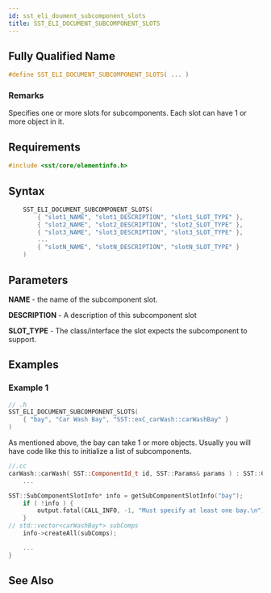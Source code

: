 ```yaml
---
id: sst_eli_doument_subcomponent_slots
title: SST_ELI_DOCUMENT_SUBCOMPONENT_SLOTS
---
```

## Fully Qualified Name
```cpp
#define SST_ELI_DOCUMENT_SUBCOMPONENT_SLOTS( ... )
```

### Remarks

Specifies one or more slots for subcomponents. Each slot can have 1 or more object in it.

## Requirements

```cpp
#include <sst/core/elementinfo.h>

```

## Syntax

```cpp
	SST_ELI_DOCUMENT_SUBCOMPONENT_SLOTS(
		{ "slot1_NAME", "slot1_DESCRIPTION", "slot1_SLOT_TYPE" },
        { "slot2_NAME", "slot2_DESCRIPTION", "slot2_SLOT_TYPE" },
        { "slot3_NAME", "slot3_DESCRIPTION", "slot3_SLOT_TYPE" },
        ...
        { "slotN_NAME", "slotN_DESCRIPTION", "slotN_SLOT_TYPE" }
	)
```

## Parameters

**NAME** - the name of the subcomponent slot.

**DESCRIPTION** - A description of this subcomponent slot

**SLOT_TYPE** - The class/interface the slot expects the subcomponent to support. 

## Examples

### Example 1
```cpp
// .h
SST_ELI_DOCUMENT_SUBCOMPONENT_SLOTS(
    { "bay", "Car Wash Bay", "SST::exC_carWash::carWashBay" }
)
```

As mentioned above, the bay can take 1 or more objects. Usually you will have code like this to initialize a list of subcomponents.
```cpp
//.cc
carWash::carWash( SST::ComponentId_t id, SST::Params& params ) : SST::Component(id) {
    ...

SST::SubComponentSlotInfo* info = getSubComponentSlotInfo("bay");
	if ( !info ) {
		output.fatal(CALL_INFO, -1, "Must specify at least one bay.\n");
	}
// std::vector<carWashBay*> subComps
    info->createAll(subComps);

    ...
}

```

## See Also
